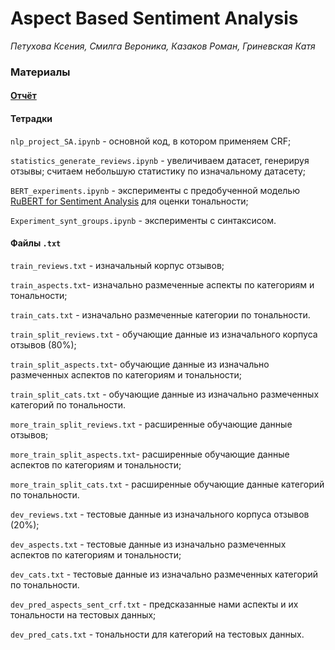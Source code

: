 # Aspect Based Sentiment Analysis

*Петухова Ксения, Смилга Вероника, Казаков Роман, Гриневская Катя*

### Материалы

#### [Отчёт](https://docs.google.com/document/d/1tb1FYYGuMVft6HBTjNvSqmKTybhI1F7eROIzvrS56g0/edit#)

#### Тетрадки

`nlp_project_SA.ipynb` - основной код, в котором применяем CRF;

`statistics_generate_reviews.ipynb` - увеличиваем датасет, генерируя отзывы; считаем небольшую статистику по изначальному датасету;

`BERT_experiments.ipynb` - эксперименты с предобученной моделью [RuBERT for Sentiment Analysis](https://huggingface.co/blanchefort/rubert-base-cased-sentiment) для оценки тональности;

`Experiment_synt_groups.ipynb` - эксперименты с синтаксисом.

#### Файлы `.txt`
`train_reviews.txt` - изначальный корпус отзывов;

`train_aspects.txt`- изначально размеченные аспекты по категориям и тональности;

`train_cats.txt` - изначально размеченные категории по тональности.


`train_split_reviews.txt` - обучающие данные из изначального корпуса отзывов (80%);

`train_split_aspects.txt`- обучающие данные из изначально размеченных аспектов по категориям и тональности;

`train_split_cats.txt` - обучающие данные из изначально размеченных категорий по тональности.


`more_train_split_reviews.txt` - расширенные обучающие данные отзывов;

`more_train_split_aspects.txt`- расширенные обучающие данные аспектов по категориям и тональности;

`more_train_split_cats.txt` - расширенные обучающие данные категорий по тональности.


`dev_reviews.txt` - тестовые данные из изначального корпуса отзывов (20%);

`dev_aspects.txt` - тестовые данные из изначально размеченных аспектов по категориям и тональности;

`dev_cats.txt` - тестовые данные из изначально размеченных категорий по тональности.


`dev_pred_aspects_sent_crf.txt` - предсказанные нами аспекты и их тональности на тестовых данных;

`dev_pred_cats.txt` - тональности для категорий на тестовых данных.
